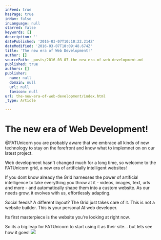 ```yaml
---
inFeed: true
hasPage: true
inNav: false
inLanguage: null
starred: false
keywords: []
description: ''
datePublished: '2016-03-07T10:10:22.214Z'
dateModified: '2016-03-07T10:09:48.674Z'
title: 'The new era of Web Development!'
author: []
sourcePath: _posts/2016-03-07-the-new-era-of-web-development.md
published: true
authors: []
publisher:
  name: null
  domain: null
  url: null
  favicon: null
url: the-new-era-of-web-development/index.html
_type: Article

---
```

# The new era of Web Development!

@FATUnicorn you are probably aware that we embrace all kinds of new technology to stay on the forefront and know what to implemnet on on our latest project. 

Web development hasn't changed much for a long time, so welcome to the FATUnicorn grid, a new era of artificially intelligent websites!

If you dont know already the Grid harnesses the power of artificial intelligence to take everything you throw at it - videos, images, text, urls and more - and automatically shape them into a custom website. As our needs grow, it evolves with us, effortlessly adapting.

Social feeds? A different layout? The Grid just takes care of it. This is not a website builder. This is your personal AI web developer. 

Its first masterpiece is the website you're looking at right now. 

So its a big leap for FATUnicorn to start using it as their site... but lets see how it goes!
![](https://the-grid-user-content.s3-us-west-2.amazonaws.com/d314e5fb-ac00-47ba-9394-73895bff3c98.jpg)